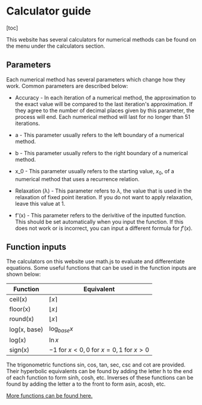 # Calculator guide

[toc]

This website has several calculators for numerical methods can be found on the menu under the calculators section.

## Parameters

Each numerical method has several parameters which change how they work. Common parameters are described below:

* Accuracy - In each iteration of a numerical method, the approximation to the exact value will be compared to the last iteration's approximation. If they agree to the number of decimal places given by this parameter, the process will end. Each numerical method will last for no longer than 51 iterations.

* a - This parameter usually refers to the left boundary of a numerical method.

* b - This parameter usually refers to the right boundary of a numerical method.

* x_0 - This parameter usually refers to the starting value, $x_0$, of a numerical method that uses a recurrence relation.

* Relaxation (λ) - This parameter refers to $\lambda$, the value that is used in the relaxation of fixed point iteration. If you do not want to apply relaxation, leave this value at 1.

* f'(x) - This parameter refers to the derivitive of the inputted function. This should be set automatically when you input the function. If this does not work or is incorrect, you can input a different formula for $f'(x)$.

## Function inputs

The calculators on this website use math.js to evaluate and differentiate equations. Some useful functions that can be used in the function inputs are shown below:

| Function | Equivalent |
| - | - |
| ceil(x) | $\left \lceil{x}\right \rceil$ |
| floor(x) | $\left \lfloor{x}\right \rfloor$ |
| round(x) | $\left \lfloor{x}\right \rceil$ |
| log(x, base) | $\log_{base} x$ |
| log(x) | $\ln x$ |
| sign(x) | $-1 \text{ for } x < 0, 0 \text{ for } x = 0, 1 \text{ for } x > 0$ |

The trigonometric functions sin, cos, tan, sec, csc and cot are provided. Their hyperbolic equivalents can be found by adding the letter h to the end of each function to form sinh, cosh, etc. Inverses of these functions can be found by adding the letter a to the front to form asin, acosh, etc.

[More functions can be found here.](https://mathjs.org/docs/reference/functions.html)
